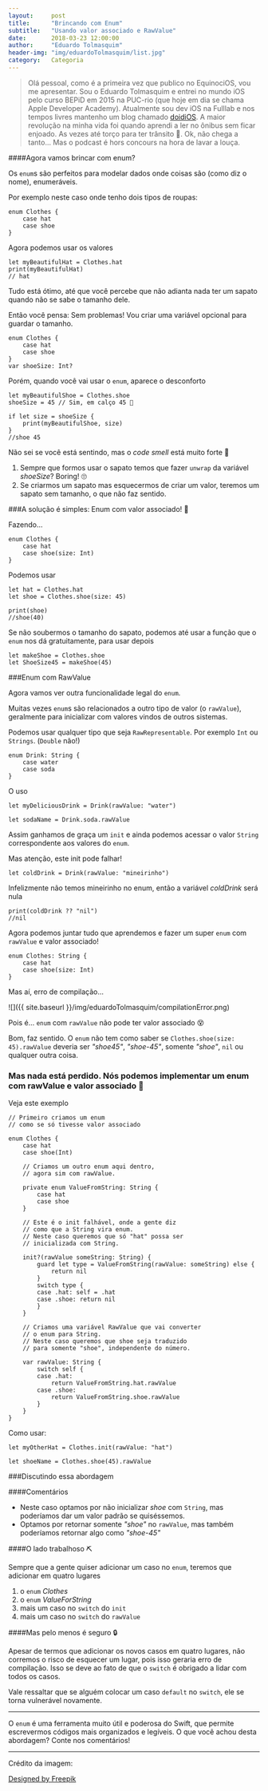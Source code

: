 ```yaml
---
layout:     post
title:      "Brincando com Enum"
subtitle:   "Usando valor associado e RawValue"
date:       2018-03-23 12:00:00
author:     "Eduardo Tolmasquim"
header-img: "img/eduardoTolmasquim/list.jpg"
category:   Categoria
---
```

>Olá pessoal, como é a primeira vez que publico no EquinociOS, vou me apresentar. Sou o Eduardo Tolmasquim e entrei no mundo iOS pelo curso BEPiD em 2015 na PUC-rio (que hoje em dia se chama Apple Developer Academy). Atualmente sou dev iOS na Fulllab e nos tempos livres mantenho um blog chamado [doidiOS](https://www.doidios.com). A maior revolução na minha vida foi quando aprendi a ler no ônibus sem ficar enjoado. As vezes até torço para ter trânsito 🤣. Ok, não chega a tanto... Mas o podcast é hors concours na hora de lavar a louça.

####Agora vamos brincar com enum?

Os `enum`s são perfeitos para modelar dados onde coisas são (como diz o nome), enumeráveis.

Por exemplo neste caso onde tenho dois tipos de roupas:

~~~
enum Clothes {
    case hat
    case shoe
}
~~~
Agora podemos usar os valores

~~~
let myBeautifulHat = Clothes.hat
print(myBeautifulHat)
// hat
~~~

Tudo está ótimo, até que você percebe que não adianta nada ter um sapato quando não se sabe o tamanho dele.

Então você pensa: Sem problemas! Vou criar uma variável opcional para guardar o tamanho.

~~~
enum Clothes {
    case hat
    case shoe
}
var shoeSize: Int?
~~~

Porém, quando você vai usar o `enum`, aparece o desconforto

~~~
let myBeautifulShoe = Clothes.shoe
shoeSize = 45 // Sim, em calço 45 👞

if let size = shoeSize {
    print(myBeautifulShoe, size)
}
//shoe 45
~~~

Não sei se você está sentindo, mas o _code smell_ está muito forte 🤢

1. Sempre que formos usar o sapato temos que fazer `unwrap` da variável _shoeSize_? Boring! 🙄
2. Se criarmos um sapato mas esquecermos de criar um valor, teremos um sapato sem tamanho, o que não faz sentido.


###A solução é simples: Enum com valor associado! 🎉

Fazendo...

~~~
enum Clothes {
    case hat
    case shoe(size: Int)
}
~~~

Podemos usar

~~~
let hat = Clothes.hat
let shoe = Clothes.shoe(size: 45)

print(shoe)
//shoe(40)
~~~

Se não soubermos o tamanho do sapato, podemos até usar a função que o `enum` nos dá gratuitamente, para usar depois

~~~
let makeShoe = Clothes.shoe
let ShoeSize45 = makeShoe(45)
~~~


###Enum com RawValue

 
Agora vamos ver outra funcionalidade legal do `enum`.

Muitas vezes `enum`s são relacionados a outro tipo de valor (o `rawValue`), geralmente para inicializar com valores vindos de outros sistemas.

Podemos usar qualquer tipo que seja `RawRepresentable`. Por exemplo `Int` ou `Strings`. (`Double` não!)

~~~
enum Drink: String {
    case water
    case soda
}
~~~

O uso

~~~
let myDeliciousDrink = Drink(rawValue: "water")

let sodaName = Drink.soda.rawValue
~~~

Assim ganhamos de graça um `init` e ainda podemos acessar o valor `String` correspondente aos valores do `enum`.

Mas atenção, este init pode falhar!

~~~
let coldDrink = Drink(rawValue: "mineirinho")
~~~

Infelizmente não temos mineirinho no enum, então a variável _coldDrink_ será nula

~~~
print(coldDrink ?? "nil")
//nil
~~~

Agora podemos juntar tudo que aprendemos e fazer um super `enum` com `rawValue` e valor associado!

~~~
enum Clothes: String {
    case hat
    case shoe(size: Int)
}
~~~

Mas aí, erro de compilação...

![]({{ site.baseurl }}/img/eduardoTolmasquim/compilationError.png)

Pois é... `enum` com `rawValue` não pode ter valor associado 😵

Bom, faz sentido. O `enum` não tem como saber se `Clothes.shoe(size: 45).rawValue`  deveria ser _"shoe45"_, _"shoe-45"_, somente _"shoe"_, `nil` ou qualquer outra coisa.

### Mas nada está perdido. Nós podemos implementar um enum com rawValue e valor associado 💪

Veja este exemplo

~~~
// Primeiro criamos um enum 
// como se só tivesse valor associado

enum Clothes {
    case hat
    case shoe(Int)
    
    // Criamos um outro enum aqui dentro, 
    // agora sim com rawValue.
    
    private enum ValueFromString: String {
        case hat
        case shoe
    }
    
    // Este é o init falhável, onde a gente diz 
    // como que a String vira enum. 
    // Neste caso queremos que só "hat" possa ser
    // inicializada com String.
    
    init?(rawValue someString: String) {
        guard let type = ValueFromString(rawValue: someString) else {
            return nil
        }
        switch type {
        case .hat: self = .hat
        case .shoe: return nil
        }
    }
    
    // Criamos uma variável RawValue que vai converter
    // o enum para String. 
    // Neste caso queremos que shoe seja traduzido 
    // para somente "shoe", independente do número.
    
    var rawValue: String {
        switch self {
        case .hat:
            return ValueFromString.hat.rawValue
        case .shoe:
            return ValueFromString.shoe.rawValue
        }
    }
}
~~~

Como usar:

~~~
let myOtherHat = Clothes.init(rawValue: "hat")

let shoeName = Clothes.shoe(45).rawValue
~~~


###Discutindo essa abordagem


####Comentários

* Neste caso optamos por não inicializar _shoe_ com `String`, mas poderíamos dar um valor padrão se quiséssemos.
* Optamos por retornar somente _"shoe"_ no `rawValue`, mas também poderíamos retornar algo como _"shoe-45"_

####O lado trabalhoso ⛏

Sempre que a gente quiser adicionar um caso no `enum`, teremos que adicionar em quatro lugares

1. o `enum` _Clothes_
2. o `enum` _ValueForString_
3. mais um caso no `switch` do `init`
4. mais um caso no `switch` do `rawValue`

####Mas pelo menos é seguro 🔒

Apesar de termos que adicionar os novos casos em quatro lugares, não corremos o risco de esquecer um lugar, pois isso geraria erro de compilação. Isso se deve ao fato de que o `switch` é obrigado a lidar com todos os casos.

Vale ressaltar que se alguém colocar um caso `default` no `switch`, ele se torna vulnerável novamente. 

---

O `enum` é uma ferramenta muito útil e poderosa do Swift, que permite escrevermos códigos mais organizados e legíveis. O que você achou desta abordagem? Conte nos comentários!

---
Crédito da imagem:

<a href='https://www.freepik.com/free-vector/flat-check-list-design_953317.htm'>Designed by Freepik</a>
